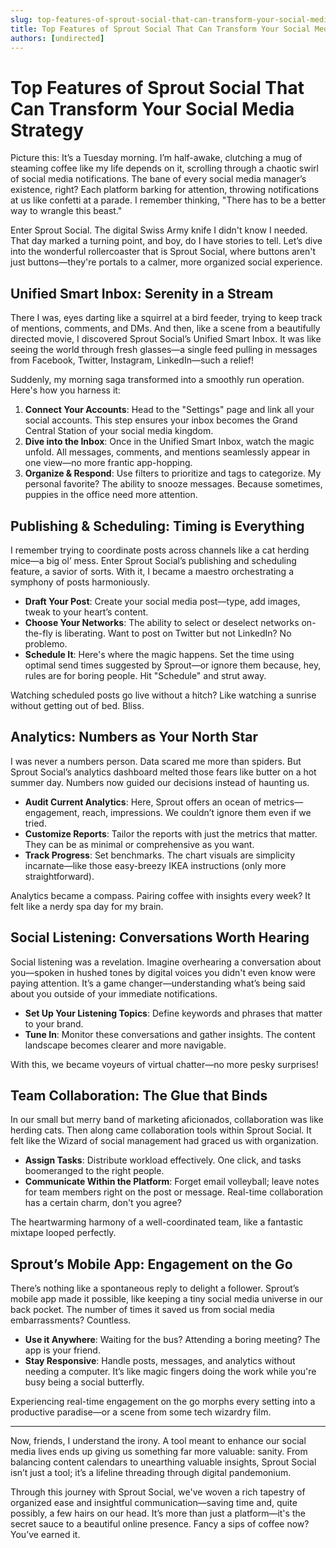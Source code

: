 ```yaml
---
slug: top-features-of-sprout-social-that-can-transform-your-social-media-strategy
title: Top Features of Sprout Social That Can Transform Your Social Media Strategy
authors: [undirected]
---
```



# Top Features of Sprout Social That Can Transform Your Social Media Strategy

Picture this: It’s a Tuesday morning. I’m half-awake, clutching a mug of steaming coffee like my life depends on it, scrolling through a chaotic swirl of social media notifications. The bane of every social media manager’s existence, right? Each platform barking for attention, throwing notifications at us like confetti at a parade. I remember thinking, "There has to be a better way to wrangle this beast."

Enter Sprout Social. The digital Swiss Army knife I didn't know I needed. That day marked a turning point, and boy, do I have stories to tell. Let’s dive into the wonderful rollercoaster that is Sprout Social, where buttons aren't just buttons—they're portals to a calmer, more organized social experience.

## **Unified Smart Inbox: Serenity in a Stream**

There I was, eyes darting like a squirrel at a bird feeder, trying to keep track of mentions, comments, and DMs. And then, like a scene from a beautifully directed movie, I discovered Sprout Social’s Unified Smart Inbox. It was like seeing the world through fresh glasses—a single feed pulling in messages from Facebook, Twitter, Instagram, LinkedIn—such a relief! 

Suddenly, my morning saga transformed into a smoothly run operation. Here's how you harness it:

1. **Connect Your Accounts**: Head to the "Settings" page and link all your social accounts. This step ensures your inbox becomes the Grand Central Station of your social media kingdom.
2. **Dive into the Inbox**: Once in the Unified Smart Inbox, watch the magic unfold. All messages, comments, and mentions seamlessly appear in one view—no more frantic app-hopping.
3. **Organize & Respond**: Use filters to prioritize and tags to categorize. My personal favorite? The ability to snooze messages. Because sometimes, puppies in the office need more attention.

## **Publishing & Scheduling: Timing is Everything**

I remember trying to coordinate posts across channels like a cat herding mice—a big ol’ mess. Enter Sprout Social’s publishing and scheduling feature, a savior of sorts. With it, I became a maestro orchestrating a symphony of posts harmoniously.

- **Draft Your Post**: Create your social media post—type, add images, tweak to your heart’s content.
- **Choose Your Networks**: The ability to select or deselect networks on-the-fly is liberating. Want to post on Twitter but not LinkedIn? No problemo.
- **Schedule It**: Here's where the magic happens. Set the time using optimal send times suggested by Sprout—or ignore them because, hey, rules are for boring people. Hit "Schedule" and strut away.

Watching scheduled posts go live without a hitch? Like watching a sunrise without getting out of bed. Bliss.

## **Analytics: Numbers as Your North Star**

I was never a numbers person. Data scared me more than spiders. But Sprout Social’s analytics dashboard melted those fears like butter on a hot summer day. Numbers now guided our decisions instead of haunting us.

- **Audit Current Analytics**: Here, Sprout offers an ocean of metrics—engagement, reach, impressions. We couldn’t ignore them even if we tried.
- **Customize Reports**: Tailor the reports with just the metrics that matter. They can be as minimal or comprehensive as you want. 
- **Track Progress**: Set benchmarks. The chart visuals are simplicity incarnate—like those easy-breezy IKEA instructions (only more straightforward).

Analytics became a compass. Pairing coffee with insights every week? It felt like a nerdy spa day for my brain.

## **Social Listening: Conversations Worth Hearing**

Social listening was a revelation. Imagine overhearing a conversation about you—spoken in hushed tones by digital voices you didn't even know were paying attention. It’s a game changer—understanding what’s being said about you outside of your immediate notifications.

- **Set Up Your Listening Topics**: Define keywords and phrases that matter to your brand.
- **Tune In**: Monitor these conversations and gather insights. The content landscape becomes clearer and more navigable.
  
With this, we became voyeurs of virtual chatter—no more pesky surprises!

## **Team Collaboration: The Glue that Binds**

In our small but merry band of marketing aficionados, collaboration was like herding cats. Then along came collaboration tools within Sprout Social. It felt like the Wizard of social management had graced us with organization.

- **Assign Tasks**: Distribute workload effectively. One click, and tasks boomeranged to the right people.
- **Communicate Within the Platform**: Forget email volleyball; leave notes for team members right on the post or message. Real-time collaboration has a certain charm, don't you agree?

The heartwarming harmony of a well-coordinated team, like a fantastic mixtape looped perfectly.

## **Sprout’s Mobile App: Engagement on the Go**

There’s nothing like a spontaneous reply to delight a follower. Sprout’s mobile app made it possible, like keeping a tiny social media universe in our back pocket. The number of times it saved us from social media embarrassments? Countless.

- **Use it Anywhere**: Waiting for the bus? Attending a boring meeting? The app is your friend. 
- **Stay Responsive**: Handle posts, messages, and analytics without needing a computer. It’s like magic fingers doing the work while you're busy being a social butterfly.

Experiencing real-time engagement on the go morphs every setting into a productive paradise—or a scene from some tech wizardry film.

---

Now, friends, I understand the irony. A tool meant to enhance our social media lives ends up giving us something far more valuable: sanity. From balancing content calendars to unearthing valuable insights, Sprout Social isn’t just a tool; it’s a lifeline threading through digital pandemonium.

Through this journey with Sprout Social, we've woven a rich tapestry of organized ease and insightful communication—saving time and, quite possibly, a few hairs on our head. It’s more than just a platform—it's the secret sauce to a beautiful online presence. Fancy a sips of coffee now? You’ve earned it.
```